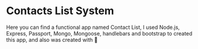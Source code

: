 # Contacts List System

Here you can find a functional app named Contact List, I used Node.js, Express, Passport, Mongo, Mongoose, handlebars and bootstrap to created this app, and also was created with 🧡
